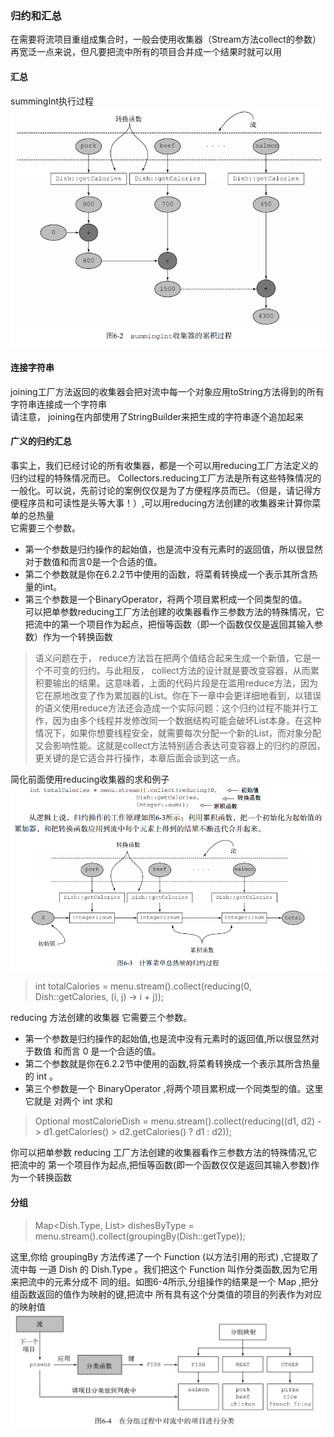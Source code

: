 ### 归约和汇总
在需要将流项目重组成集合时，一般会使用收集器（Stream方法collect的参数）再宽泛一点来说，但凡要把流中所有的项目合并成一个结果时就可以用  

#### 汇总
summingInt执行过程  
![Alt summingInt_flow](image/summingInt_flow.PNG)  


#### 连接字符串
joining工厂方法返回的收集器会把对流中每一个对象应用toString方法得到的所有字符串连接成一个字符串  
请注意， joining在内部使用了StringBuilder来把生成的字符串逐个追加起来  

#### 广义的归约汇总
事实上，我们已经讨论的所有收集器，都是一个可以用reducing工厂方法定义的归约过程的特殊情况而已。 Collectors.reducing工厂方法是所有这些特殊情况的一般化。可以说，先前讨论的案例仅仅是为了方便程序员而已。（但是，请记得方便程序员和可读性是头等大事！）,可以用reducing方法创建的收集器来计算你菜单的总热量  
它需要三个参数。  
* 第一个参数是归约操作的起始值，也是流中没有元素时的返回值，所以很显然对于数值和而言0是一个合适的值。
* 第二个参数就是你在6.2.2节中使用的函数，将菜肴转换成一个表示其所含热量的int。
* 第三个参数是一个BinaryOperator，将两个项目累积成一个同类型的值。  
可以把单参数reducing工厂方法创建的收集器看作三参数方法的特殊情况，它把流中的第一个项目作为起点，把恒等函数（即一个函数仅仅是返回其输入参数）作为一个转换函数  
>语义问题在于， reduce方法旨在把两个值结合起来生成一个新值，它是一个不可变的归约。与此相反， collect方法的设计就是要改变容器，从而累积要输出的结果。这意味着，上面的代码片段是在滥用reduce方法，因为它在原地改变了作为累加器的List。你在下一章中会更详细地看到，以错误的语义使用reduce方法还会造成一个实际问题：这个归约过程不能并行工作，因为由多个线程并发修改同一个数据结构可能会破坏List本身。在这种情况下，如果你想要线程安全，就需要每次分配一个新的List，而对象分配又会影响性能。这就是collect方法特别适合表达可变容器上的归约的原因，更关键的是它适合并行操作，本章后面会谈到这一点。  

简化前面使用reducing收集器的求和例子  
![Alt reducing_examples](image/reducing_examples.PNG)  

>int totalCalories = menu.stream().collect(reducing(0, Dish::getCalories, (i, j) -> i + j));  

reducing 方法创建的收集器
它需要三个参数。
* 第一个参数是归约操作的起始值,也是流中没有元素时的返回值,所以很显然对于数值
和而言 0 是一个合适的值。
* 第二个参数就是你在6.2.2节中使用的函数,将菜肴转换成一个表示其所含热量的 int 。
* 第三个参数是一个 BinaryOperator ,将两个项目累积成一个同类型的值。这里它就是
对两个 int 求和  

>Optional<Dish> mostCalorieDish = menu.stream().collect(reducing((d1, d2) -> d1.getCalories() > d2.getCalories() ? d1 : d2));

你可以把单参数 reducing 工厂方法创建的收集器看作三参数方法的特殊情况,它把流中的
第一个项目作为起点,把恒等函数(即一个函数仅仅是返回其输入参数)作为一个转换函数

#### 分组
>Map<Dish.Type, List<Dish>> dishesByType = menu.stream().collect(groupingBy(Dish::getType));  

这里,你给 groupingBy 方法传递了一个 Function (以方法引用的形式)
,它提取了流中每
一道 Dish 的 Dish.Type 。我们把这个 Function 叫作分类函数,因为它用来把流中的元素分成不
同的组。如图6-4所示,分组操作的结果是一个 Map ,把分组函数返回的值作为映射的键,把流中
所有具有这个分类值的项目的列表作为对应的映射值  
![Alt groupingBy_flow](image/groupingby_flow.png)  

